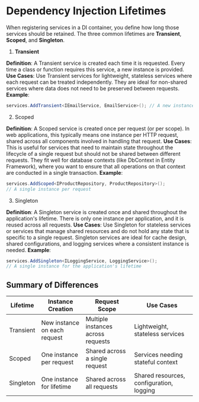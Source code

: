 # Dependency Injection Lifetimes

When registering services in a DI container, you define how long those services should be retained. The three common lifetimes are **Transient**, **Scoped**, and **Singleton**.

1. **Transient**

**Definition**: A Transient service is created each time it is requested. Every time a class or function requires this service, a new instance is provided.
**Use Cases**: Use Transient services for lightweight, stateless services where each request can be treated independently. They are ideal for non-shared services where data does not need to be preserved between requests.
**Example**:

```csharp
services.AddTransient<IEmailService, EmailService>(); // A new instance for each injection
```

2. Scoped

**Definition**: A Scoped service is created once per request (or per scope). In web applications, this typically means one instance per HTTP request, shared across all components involved in handling that request.
**Use Cases**: This is useful for services that need to maintain state throughout the lifecycle of a single request but should not be shared between different requests. They fit well for database contexts (like DbContext in Entity Framework), where you want to ensure that all operations on that context are conducted in a single transaction.
**Example**:

```csharp
services.AddScoped<IProductRepository, ProductRepository>(); 
// A single instance per request
```

3. Singleton

**Definition**: A Singleton service is created once and shared throughout the application's lifetime. There is only one instance per application, and it is reused across all requests.
**Use Cases**: Use Singleton for stateless services or services that manage shared resources and do not hold any state that is specific to a single request. Singleton services are ideal for cache design, shared configurations, and logging services where a consistent instance is needed.
**Example**:

```csharp
services.AddSingleton<ILoggingService, LoggingService>(); 
// A single instance for the application's lifetime
```

## Summary of Differences

| Lifetime  | Instance Creation            | Request Scope                      | Use Cases                                |
|-----------|------------------------------|------------------------------------|------------------------------------------|
| Transient | New instance on each request | Multiple instances across requests | Lightweight, stateless services          |
| Scoped    | One instance per request     | Shared across a single request     | Services needing stateful context        |
| Singleton | One instance for lifetime    | Shared across all requests         | Shared resources, configuration, logging |
